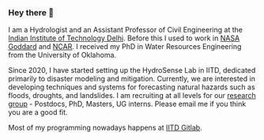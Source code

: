 ### Hey there 👋

I am a Hydrologist and an Assistant Professor of Civil Engineering at the [Indian Institute of Technology Delhi](iitd.ac.in/). Before this I used to work in [NASA Goddard](https://science.gsfc.nasa.gov/earth/hydrology/) and [NCAR](https://ncar.github.io/hydrology/). I received my PhD in Water Resources Engineering from the University of Oklahoma. 

Since 2020, I have started setting up the HydroSense Lab in IITD, dedicated primarily to disaster modeling and mitigation. Currently, we are interested in developing techniques and systems for forecasting natural hazards such as floods, droughts, and landslides. I am recruiting at all levels for our [research group](https://hydrosenselab.github.io/) - Postdocs, PhD, Masters, UG interns. Please email me if you think you are a good fit. 

Most of my programming nowadays happens at [IITD Gitlab](www.git.iitd.ac.in/). 


